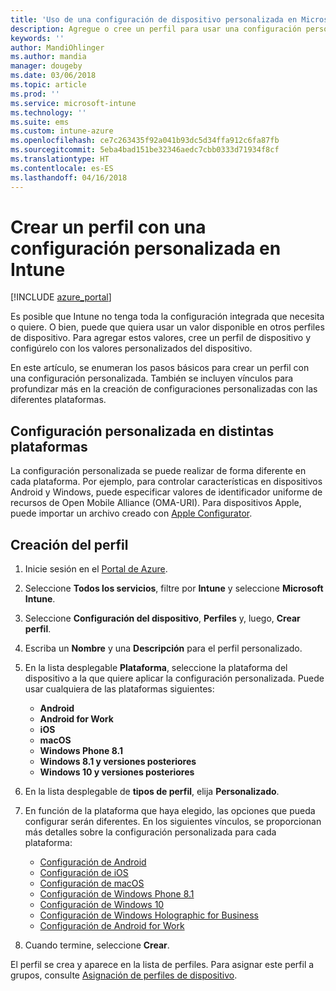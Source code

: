 ```yaml
---
title: 'Uso de una configuración de dispositivo personalizada en Microsoft Intune: Azure | Microsoft Docs'
description: Agregue o cree un perfil para usar una configuración personalizada para dispositivos iOS, Android y Windows mediante Microsoft Intune
keywords: ''
author: MandiOhlinger
ms.author: mandia
manager: dougeby
ms.date: 03/06/2018
ms.topic: article
ms.prod: ''
ms.service: microsoft-intune
ms.technology: ''
ms.suite: ems
ms.custom: intune-azure
ms.openlocfilehash: ce7c263435f92a041b93dc5d34ffa912c6fa87fb
ms.sourcegitcommit: 5eba4bad151be32346aedc7cbb0333d71934f8cf
ms.translationtype: HT
ms.contentlocale: es-ES
ms.lasthandoff: 04/16/2018
---
```

# <a name="create-a-profile-with-custom-settings-in-intune"></a>Crear un perfil con una configuración personalizada en Intune

[!INCLUDE [azure_portal](./includes/azure_portal.md)]

Es posible que Intune no tenga toda la configuración integrada que necesita o quiere. O bien, puede que quiera usar un valor disponible en otros perfiles de dispositivo. Para agregar estos valores, cree un perfil de dispositivo y configúrelo con los valores personalizados del dispositivo.

En este artículo, se enumeran los pasos básicos para crear un perfil con una configuración personalizada. También se incluyen vínculos para profundizar más en la creación de configuraciones personalizadas con las diferentes plataformas.

## <a name="custom-settings-on-different-platforms"></a>Configuración personalizada en distintas plataformas
La configuración personalizada se puede realizar de forma diferente en cada plataforma. Por ejemplo, para controlar características en dispositivos Android y Windows, puede especificar valores de identificador uniforme de recursos de Open Mobile Alliance (OMA-URI). Para dispositivos Apple, puede importar un archivo creado con [Apple Configurator](https://itunes.apple.com/us/app/apple-configurator-2/id1037126344?mt=12).

## <a name="create-the-profile"></a>Creación del perfil

1. Inicie sesión en el [Portal de Azure](https://portal.azure.com).
2. Seleccione **Todos los servicios**, filtre por **Intune** y seleccione **Microsoft Intune**.
3. Seleccione **Configuración del dispositivo**, **Perfiles** y, luego, **Crear perfil**.
4. Escriba un **Nombre** y una **Descripción** para el perfil personalizado.
5. En la lista desplegable **Plataforma**, seleccione la plataforma del dispositivo a la que quiere aplicar la configuración personalizada. Puede usar cualquiera de las plataformas siguientes:

    - **Android**
    - **Android for Work**
    - **iOS**
    - **macOS**
    - **Windows Phone 8.1**
    - **Windows 8.1 y versiones posteriores**
    - **Windows 10 y versiones posteriores**

6. En la lista desplegable de **tipos de perfil**, elija **Personalizado**.
7. En función de la plataforma que haya elegido, las opciones que pueda configurar serán diferentes. En los siguientes vínculos, se proporcionan más detalles sobre la configuración personalizada para cada plataforma:

    - [Configuración de Android](custom-settings-android.md)
    - [Configuración de iOS](custom-settings-ios.md)
    - [Configuración de macOS](custom-settings-macos.md)
    - [Configuración de Windows Phone 8.1](custom-settings-windows-phone-8-1.md)
    - [Configuración de Windows 10](custom-settings-windows-10.md)
    - [Configuración de Windows Holographic for Business](custom-settings-windows-holographic.md)
    - [Configuración de Android for Work](custom-settings-android-for-work.md)

8. Cuando termine, seleccione **Crear**.

El perfil se crea y aparece en la lista de perfiles. Para asignar este perfil a grupos, consulte [Asignación de perfiles de dispositivo](device-profile-assign.md).

